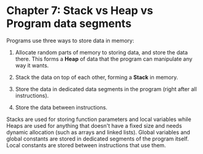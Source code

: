 # Chapter 7: Stack vs Heap vs Program data segments

Programs use three ways to store data in memory:

1. Allocate random parts of memory to storing data, and store the data there. This forms a **Heap** of data that the program can manipulate any way it wants.

2. Stack the data on top of each other, forming a **Stack** in memory.

3. Store the data in dedicated data segments in the program (right after all instructions).

4. Store the data between instructions.

Stacks are used for storing function parameters and local variables while Heaps are used for anything that doesn't have a fixed size and needs dynamic allocation (such as arrays and linked lists). Global variables and global constants are stored in dedicated segments of the program itself.  Local constants are stored between instructions that use them.
